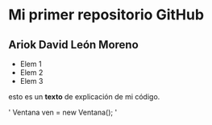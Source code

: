 # Mi primer repositorio GitHub

## Ariok David León Moreno

- Elem 1
- Elem 2
- Elem 3

esto es un **texto** de explicación de mi código.

'
Ventana ven = new Ventana();
'
